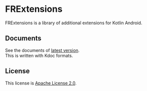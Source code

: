 # FRExtensions

FRExtensions is a library of additional extensions for Kotlin Android.

## Documents

See the documents of [latest version](./docs/index.html).  
This is written with Kdoc formats.

## License

This license is [Apache License 2.0](./LICENSE.txt).